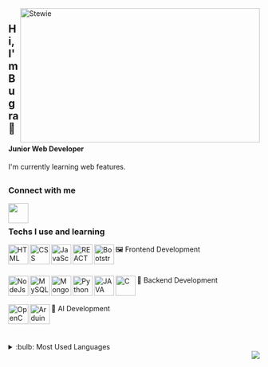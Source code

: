 <img align="right" alt="Stewie" src="https://media.giphy.com/media/8m5j6ur7uDskqhH9R4/giphy.gif" width="480" height="270" />

## Hi, I'm **Bugra** :wave:
#### **Junior Web Developer**
I'm currently learning web features. 

##
### Connect with me
[<img height="40" src="https://brandlogos.net/wp-content/uploads/2016/06/linkedin-logo-512x512.png" align="left" />][linkedin]

<br>

##
### Techs I use and learning
🖼 Frontend Development
    <img align="left" alt="HTML" src="https://i.ibb.co/bQbPRWS/512px-HTML5-logo-and-wordmark-svg.png" height="40" />
    <img align="left" alt="CSS" src="https://upload.wikimedia.org/wikipedia/commons/thumb/d/d5/CSS3_logo_and_wordmark.svg/1200px-CSS3_logo_and_wordmark.svg.png" height="40" />
    <img align="left" alt="JavaScript" src="https://upload.wikimedia.org/wikipedia/commons/9/99/Unofficial_JavaScript_logo_2.svg" height="40" />
    <img align="left" alt="REACT" src="https://upload.wikimedia.org/wikipedia/commons/thumb/4/47/React.svg/1200px-React.svg.png" height="40" />
    <img align="left" alt="Bootstrap" src="https://upload.wikimedia.org/wikipedia/commons/b/b2/Bootstrap_logo.svg" height="40" />
#
🔧 Backend Development
    <img align="left" alt="NodeJs" src="https://upload.wikimedia.org/wikipedia/commons/thumb/d/d9/Node.js_logo.svg/1280px-Node.js_logo.svg.png" height="40" />
    <img align="left" alt="MySQL" src="https://www.mysql.com/common/logos/logo-mysql-170x115.png" height="40" />
    <img align="left" alt="MongoDB" src="https://www.seekpng.com/png/full/383-3838960_mongodb-png.png" height="40" />
    <img align="left" alt="Python" src="https://cdn.picpng.com/logo/language-logo-python-44976.png" height="40" />
    <img align="left" alt="JAVA" src="https://upload.wikimedia.org/wikipedia/tr/2/2e/Java_Logo.svg" height="40" />
    <img align="left" alt="C" src="https://upload.wikimedia.org/wikipedia/commons/1/19/C_Logo.png" height="40" />
#
🤖 AI Development
    <img align="left" alt="OpenCV" src="https://upload.wikimedia.org/wikipedia/commons/thumb/5/53/OpenCV_Logo_with_text.png/487px-OpenCV_Logo_with_text.png" height="40" />
    <img align="left" alt="Arduino" src="https://upload.wikimedia.org/wikipedia/commons/thumb/8/87/Arduino_Logo.svg/1280px-Arduino_Logo.svg.png" height="40" />

<br>

##
<details>
<summary>:bulb: Most Used Languages</summary>
<img src="https://github-readme-stats.vercel.app/api/top-langs/?username=bugramurat&layout=compact">
</details>

<img align="right" src="https://komarev.com/ghpvc/?username=periq&color=brightgreen">

[linkedin]: https://www.linkedin.com/in/bugramurat/

